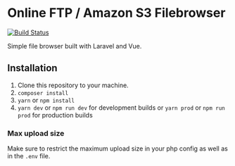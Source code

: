 # Online FTP / Amazon S3 Filebrowser 
[![Build Status](https://travis-ci.org/OFFLINE-GmbH/Online-FTP.svg?branch=master)](https://travis-ci.org/OFFLINE-GmbH/Online-FTP)

Simple file browser built with Laravel and Vue.

## Installation

1. Clone this repository to your machine.
1. `composer install`
1. `yarn` or `npm install`
1. `yarn dev` or `npm run dev` for development builds or `yarn prod` or `npm run prod` for production builds

### Max upload size

Make sure to restrict the maximum upload size in your php config as well as in the `.env` file.

